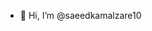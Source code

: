 - 👋 Hi, I’m @saeedkamalzare10


<!---
saeedkamalzare10/saeedkamalzare10 is a ✨ special ✨ repository because its `README.md` (this file) appears on your GitHub profile.
You can click the Preview link to take a look at your changes.
--->
